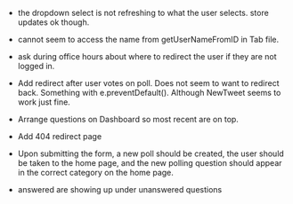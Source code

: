 * the dropdown select is not refreshing to what the user selects. store updates ok though.

* cannot seem to access the name from getUserNameFromID in Tab file.

* ask during office hours about where to redirect the user if they are not logged in.

* Add redirect after user votes on poll.
  Does not seem to want to redirect back. Something with e.preventDefault().
  Although NewTweet seems to work just fine.

* Arrange questions on Dashboard so most recent are on top.

* Add 404 redirect page

* Upon submitting the form, a new poll should be created, the user should be taken to the home page, and the new polling question should appear in the correct category on the home page.

* answered are showing up under unanswered questions
